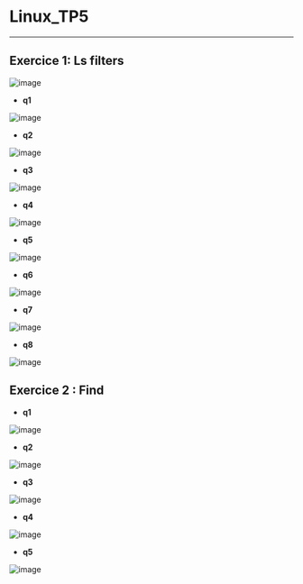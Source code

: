 # Linux_TP5
---

## Exercice 1: Ls filters

![image](https://user-images.githubusercontent.com/91763346/204003872-38e6e47f-e770-48b9-80d5-9bf8a82cfebd.png)

* **q1**

![image](https://user-images.githubusercontent.com/91763346/204004413-fd98faf4-b21e-40c9-8ef3-cf7baaa0c459.png)

* **q2**

![image](https://user-images.githubusercontent.com/91763346/204004454-22fc3242-6d2e-45c6-9854-44bfecee2b5f.png)

* **q3**

![image](https://user-images.githubusercontent.com/91763346/204004500-3ea36272-31e0-4af0-84b8-30ef85ae962f.png)

* **q4**

![image](https://user-images.githubusercontent.com/91763346/204004843-5d2aa401-49c1-47c9-bc3a-f17a6166ecfd.png)

* **q5**

![image](https://user-images.githubusercontent.com/91763346/204004933-c9050350-edd6-4d6d-b44a-e172c12af510.png)

* **q6**

![image](https://user-images.githubusercontent.com/91763346/204005022-fb004477-56bd-4d45-8bb0-4313e182a194.png)

* **q7**

![image](https://user-images.githubusercontent.com/91763346/204005162-815e06e6-e159-4fa3-b279-c1635810db86.png)

* **q8**

![image](https://user-images.githubusercontent.com/91763346/204005886-dcb01c3d-32e3-4417-8283-d5b56bb43f91.png)

## Exercice 2 : Find

* **q1**

![image](https://user-images.githubusercontent.com/91763346/204010053-29a8e846-66da-4cb8-8e2f-877bef250796.png)

* **q2** 

![image](https://user-images.githubusercontent.com/91763346/204011459-102e79a1-ce29-4bf6-9f1b-2faa911d96e8.png)

* **q3** 

![image](https://user-images.githubusercontent.com/91763346/204011617-252a356d-d486-41ef-b8c1-9a477c43f7c5.png)

* **q4**

![image](https://user-images.githubusercontent.com/91763346/204013497-937ea251-fe4c-40ee-a998-3e0f2787a801.png)


* **q5**

![image](https://user-images.githubusercontent.com/91763346/204012734-c5be88a9-04db-4716-9924-351727ed7af3.png)





















